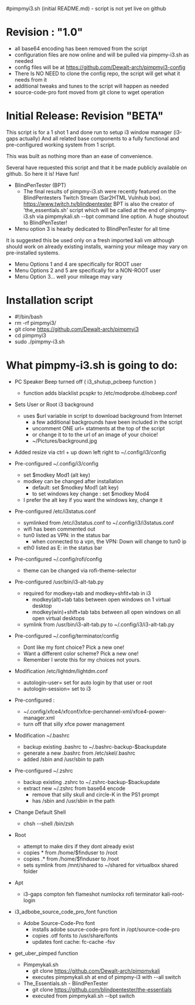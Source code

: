 #pimpmyi3.sh (initial README.md) - script is not yet live on github

# Revision : "1.0"
  - all base64 encoding has been removed from the script
  - configuration files are now online and will be pulled via pimpmy-i3.sh as needed
  - config files will be at https://github.com/Dewalt-arch/pimpmyi3-config
  - There Is NO NEED to clone the config repo, the script will get what it needs from it
  - additional tweaks and tunes to the script will happen as needed
  - source-code-pro font moved from git clone to wget operation

# Initial Release: Revision "BETA"

  This script is for a 1 shot 1 and done run to setup i3 window manager
  (i3-gaps actually) And all related base components to a fully functional
  and pre-configured working system from 1 script.

  This was built as nothing more than an ease of convenience.

  Several have requested this script and that it be made publicly available on github. So here it is! Have fun!

  - BlindPenTester (BPT)
    -  The final results of pimpmy-i3.sh were recently featured on the BlindPentesters Twitch Stream (Sar2HTML Vulnhub box).
  https://www.twitch.tv/blindpentester BPT is also the creator of 'the_essentials.sh' script which will be called at the
  end of pimpmy-i3.sh via pimpmykali.sh --bpt command line option. A huge shoutout to BlindPenTester!
  - Menu option 3 is hearby dedicated to BlindPenTester for all time

  It is suggested this be used only on a fresh imported kali vm
  although should work on already existing installs, warning your mileage
  may vary on pre-installed systems.

  - Menu Options 1 and 4 are specifically for ROOT user
  - Menu Options 2 and 5 are specifically for a NON-ROOT user
  - Menu Option 3... well your mileage may vary

# Installation script
  - #!/bin/bash
  - rm -rf pimpmyi3/
  - git clone https://github.com/Dewalt-arch/pimpmyi3
  - cd pimpmyi3
  - sudo ./pimpmy-i3.sh   

# What pimpmy-i3.sh is going to do:

- PC Speaker Beep turned off ( i3_shutup_pcbeep function )
  - function adds blacklist pcspkr to /etc/modprobe.d/nobeep.conf

- Sets User or Root i3 background
  - uses $url variable in script to download background from Internet
    - a few additional backgrounds have been included in the script
    - uncomment ONE url=  statments at the top of the script
    - or change it to to the url of an image of your choice!
    - ~/Pictures/background.jpg

- Added resize via ctrl + up down left right to ~/.config/i3/config

- Pre-configured ~/.config/i3/config
  - set $modkey Mod1    (alt key)
  - modkey can be changed after installation
    - default: set $modkey Mod1 (alt key)
    - to set windows key change : set $modkey Mod4     
  - I prefer the alt key if you want the windows key, change it

- Pre-configured /etc/i3status.conf
  - symlinked from /etc/i3status.conf to ~/.config/i3/i3status.conf
  - wifi has been commented out
  - tun0 listed as VPN: in the status bar
    - when connected to a vpn, the VPN: Down will change to tun0 ip
  - eth0 listed as E: in the status bar

- Pre-configured ~/.config/rofi/config
  - theme can be changed via rofi-theme-selector

- Pre-configured /usr/bin/i3-alt-tab.py
  - required for modkey+tab and modkey+shfit+tab in i3
    - modkey(alt)+tab tabs between open windows on 1 virtual desktop
    - modkey(win)+shift+tab tabs between all open windows on all open virtual desktops
  - symlink from /usr/bin/i3-alt-tab.py to ~/.config/i3/i3-alt-tab.py

- Pre-configured ~/.config/terminator/config
  - Dont like my font choice? Pick a new one!
  - Want a different color scheme? Pick a new one!
  - Remember I wrote this for my choices not yours.

- Modification /etc/lightdm/lightdm.conf
  - autologin-user=     set for auto login by that user or root
  - autologin-session=  set to i3

- Pre-configured :
  - ~/.config/xfce4/xfconf/xfce-perchannel-xml/xfce4-power-manager.xml
  - turn off that silly xfce power management

- Modification ~/.bashrc
  - backup existing .bashrc to ~/.bashrc-backup-$backupdate
  - generate a new .bashrc from /etc/skel/.bashrc
  - added /sbin and /usr/sbin to path

- Pre-configured ~/.zshrc
  - backup existing .zshrc to ~/.zshrc-backup-$backupdate
  - extract new ~/.zshrc from base64 encode
    - remove that silly skull and circle-K in the PS1 prompt
    - has /sbin and /usr/sbin in the path

- Change Default Shell
  - chsh --shell /bin/zsh

- Root
  - attempt to make dirs if they dont already exist
  - copies  * from /home/$finduser to /root
  - copies .* from /home/$finduser to /root
  - sets symlink from /mnt/shared to ~/shared for virtualbox shared folder

- Apt
  - i3-gaps compton feh flameshot numlockx rofi terminator kali-root-login

- i3_adbobe_source_code_pro_font function
  - Adobe Source-Code-Pro font
    - installs adobe source-code-pro font in /opt/source-code-pro
    - copies .otf fonts to /usr/share/fonts
    - updates font cache:  fc-cache -fsv

- get_uber_pimped function     
  - Pimpmykali.sh
    - git clone https://github.com/Dewalt-arch/pimpmykali
    - executes pimpmykali.sh at end of pimpmy-i3 with --all switch
  - The_Essentials.sh - BlindPenTester
    - git clone https://github.com/blindpentester/the-essentials
    - executed from pimpmykali.sh --bpt  switch
